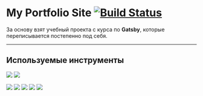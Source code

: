 # My Portfolio Site [![Build Status](https://travis-ci.com/ArtMan-8/artman-8.github.io.svg?token=DsfHVFyPPqZX3DpGPu21&branch=master)](https://travis-ci.com/ArtMan-8/artman-8.github.io)

За основу взят учебный проекта с курса по **Gatsby**, которые переписывается постепенно под себя.

---

## **Используемые инструменты**

<img src="https://img.shields.io/badge/React-code-FF0000?style=flat-square&logo=React&labelColor=black"> <img src="https://img.shields.io/badge/GraphQL-code-FF0000?style=flat-square&logo=GraphQL&labelColor=black">

<img src="https://img.shields.io/badge/VSCode-tool-0000FF?style=flat-square&logo=Visual-Studio-Code&labelColor=black"> <img src="https://img.shields.io/badge/Prettier-tool-0000FF?style=flat-square&logo=Prettier&labelColor=black"> <img src="https://img.shields.io/badge/Gatsby-code-FF0000?style=flat-square&logo=Gatsby&labelColor=black"> <img src="https://img.shields.io/badge/TravisCI-tool-0000FF?style=flat-square&logo=Travis-CI&labelColor=black"> <img src="https://img.shields.io/badge/ghPages-tool-0000FF?style=flat-square&logo=GitHub&labelColor=black">
